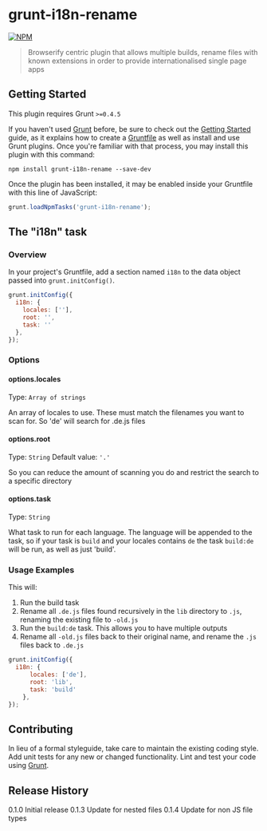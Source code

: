 # grunt-i18n-rename

[![NPM](https://nodei.co/npm/grunt-i18n-rename.png?downloads=true&stars=true)](https://nodei.co/npm/grunt-i18n-rename/) 

> Browserify centric plugin that allows multiple builds, rename files with known extensions in order to provide internationalised single page apps

## Getting Started
This plugin requires Grunt `>=0.4.5`

If you haven't used [Grunt](http://gruntjs.com/) before, be sure to check out the [Getting Started](http://gruntjs.com/getting-started) guide, as it explains how to create a [Gruntfile](http://gruntjs.com/sample-gruntfile) as well as install and use Grunt plugins. Once you're familiar with that process, you may install this plugin with this command:

```shell
npm install grunt-i18n-rename --save-dev
```

Once the plugin has been installed, it may be enabled inside your Gruntfile with this line of JavaScript:

```js
grunt.loadNpmTasks('grunt-i18n-rename');
```

## The "i18n" task

### Overview
In your project's Gruntfile, add a section named `i18n` to the data object passed into `grunt.initConfig()`.

```js
grunt.initConfig({
  i18n: {
    locales: [''],
    root: '',
    task: ''
  },
});
```

### Options

#### options.locales
Type: `Array of strings`

An array of locales to use. These must match the filenames you want to scan for. So 'de' will search for .de.js files

#### options.root
Type: `String`
Default value: `'.'`

So you can reduce the amount of scanning you do and restrict the search to a specific directory

#### options.task
Type: `String`

What task to run for each language. The language will be appended to the task, so if your task is `build` and your locales contains `de` the task `build:de` will be run, as well as just 'build'.

### Usage Examples

This will:

1. Run the build task
2. Rename all `.de.js` files found recursively in the `lib` directory to `.js`, renaming the existing file to `-old.js`
3. Run the `build:de` task. This allows you to have multiple outputs
4. Rename all `-old.js` files back to their original name, and rename the `.js` files back to `.de.js`

```js
grunt.initConfig({
  i18n: {
      locales: ['de'],
      root: 'lib',
      task: 'build'
    },
});
```

## Contributing
In lieu of a formal styleguide, take care to maintain the existing coding style. Add unit tests for any new or changed functionality. Lint and test your code using [Grunt](http://gruntjs.com/).

## Release History
0.1.0 Initial release
0.1.3 Update for nested files
0.1.4 Update for non JS file types
